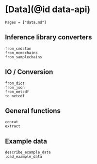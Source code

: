 # [Data](@id data-api)

```@index
Pages = ["data.md"]
```

## Inference library converters

```@docs
from_cmdstan
from_mcmcchains
from_samplechains
```

## IO / Conversion

```@docs
from_dict
from_json
from_netcdf
to_netcdf
```

## General functions

```@docs
concat
extract
```

## Example data

```@docs
describe_example_data
load_example_data
```
